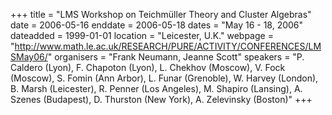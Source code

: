 +++
title = "LMS Workshop on Teichmüller Theory and Cluster Algebras"
date = 2006-05-16
enddate = 2006-05-18
dates = "May 16 - 18, 2006"
dateadded = 1999-01-01
location = "Leicester, U.K."
webpage = "http://www.math.le.ac.uk/RESEARCH/PURE/ACTIVITY/CONFERENCES/LMSMay06/"
organisers = "Frank Neumann, Jeanne Scott"
speakers = "P. Caldero (Lyon), F. Chapoton (Lyon), L. Chekhov (Moscow), V. Fock (Moscow), S. Fomin (Ann Arbor), L. Funar (Grenoble), W. Harvey (London), B. Marsh (Leicester), R. Penner (Los Angeles), M. Shapiro (Lansing), A. Szenes (Budapest), D. Thurston (New York), A. Zelevinsky (Boston)"
+++
